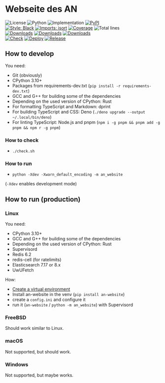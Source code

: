 # Webseite des AN

![License](https://img.shields.io/pypi/l/an-website?label=License)
![Python](https://img.shields.io/pypi/pyversions/an-website?label=Python)
![Implementation](https://img.shields.io/pypi/implementation/an-website?label=Implementation)
[![PyPI](https://img.shields.io/pypi/v/an-website.svg?label=PyPI)](https://pypi.org/project/an-website)\
[![Style: Black](https://img.shields.io/badge/Code%20Style-Black-000000.svg)](https://github.com/psf/black)
[![Imports: isort](https://img.shields.io/badge/Imports-isort-1674b1.svg?labelColor=ef8336)](https://pycqa.github.io/isort)
[![Coverage](https://asozialesnetzwerk.github.io/an-website/coverage/badge.svg)](https://asozialesnetzwerk.github.io/an-website/coverage)
![Total lines](https://img.shields.io/tokei/lines/github/asozialesnetzwerk/an-website?label=Total%20lines)\
[![Downloads](https://pepy.tech/badge/an-website)](https://pepy.tech/project/an-website)
[![Downloads](https://pepy.tech/badge/an-website/month)](https://pepy.tech/project/an-website)
[![Downloads](https://pepy.tech/badge/an-website/week)](https://pepy.tech/project/an-website)\
[![Check](https://github.com/asozialesnetzwerk/an-website/actions/workflows/check.yml/badge.svg)](https://github.com/asozialesnetzwerk/an-website/actions/workflows/check.yml)
[![Deploy](https://github.com/asozialesnetzwerk/an-website/actions/workflows/deploy.yml/badge.svg)](https://github.com/asozialesnetzwerk/an-website/actions/workflows/deploy.yml)
[![Release](https://github.com/asozialesnetzwerk/an-website/actions/workflows/release.yml/badge.svg)](https://github.com/asozialesnetzwerk/an-website/actions/workflows/release.yml)

## How to develop

You need:

- Git (obviously)
- CPython 3.10+
- Packages from requirements-dev.txt (`pip install -r requirements-dev.txt`)
- GCC and G++ for building some of the dependencies
- Depending on the used version of CPython: Rust
- For formatting TypeScript and Markdown: dprint
- For building TypeScript and CSS: Deno
  (`./deno upgrade --output ~/.local/bin/deno`)
- For linting TypeScript: Node.js and pnpm
  (`npm i -g pnpm && pnpm add -g pnpm && npm r -g pnpm`)

### How to check

- `./check.sh`

### How to run

- `python -Xdev -Xwarn_default_encoding -m an_website`

(`-Xdev` enables development mode)

## How to run (production)

### Linux

You need:

- CPython 3.10+
- GCC and G++ for building some of the dependencies
- Depending on the used version of CPython: Rust
- Supervisord
- Redis 6.2
- redis-cell (for ratelimits)
- Elasticsearch 7.17 or 8.x
- UwUFetch

How:

- [Create a virtual environment](https://docs.python.org/3/library/venv.html)
- Install an-website in the venv (`pip install an-website`)
- create a `config.ini` and configure it
- run it (`an-website` / `python -m an_website`) with Supervisord

### FreeBSD

Should work similar to Linux.

### macOS

Not supported, but should work.

### Windows

Not supported, but maybe works.

